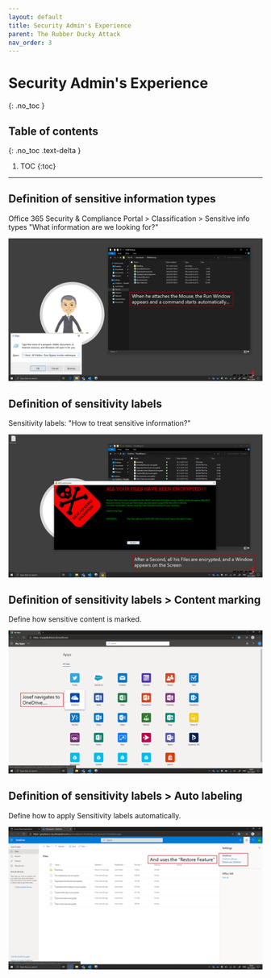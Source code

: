 ```yaml
---
layout: default
title: Security Admin's Experience
parent: The Rubber Ducky Attack
nav_order: 3
---
```


# Security Admin's Experience
{: .no_toc }

## Table of contents
{: .no_toc .text-delta }

1. TOC
{:toc}

---

## Definition of sensitive information types
Office 365 Security & Compliance Portal > Classification > Sensitive info types
"What information are we looking for?"

![](/assets/images/scenario01/Scenario01_11.PNG "Definition of sensitive information types")

## Definition of sensitivity labels
Sensitivity labels: "How to treat sensitive information?"

![](/assets/images/scenario01/Scenario01_12.PNG "Definition of sensitivity labels")

## Definition of sensitivity labels > Content marking
Define how sensitive content is marked.

![](/assets/images/scenario01/Scenario01_13.PNG "Content marking")

## Definition of sensitivity labels > Auto labeling
Define how to apply Sensitivity labels automatically.

![](/assets/images/scenario01/Scenario01_14.PNG "Auto labeling")